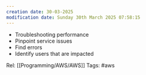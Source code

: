 ```yaml
---
creation date: 30-03-2025
modification date: Sunday 30th March 2025 07:58:15
---
```

- Troubleshooting performance
- Pinpoint service issues
- Find errors
- Identify users that are impacted



Rel: [[Programming/AWS/AWS]]
Tags: #aws
